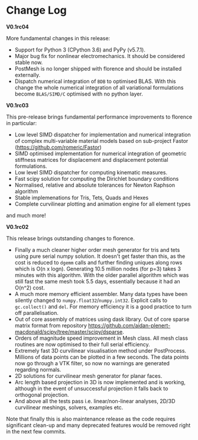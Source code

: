 # Change Log

**V0.1rc04**

More fundamental changes in this release:

- Support for Python 3 (CPython 3.6) and PyPy (v5.7.1).
- Major bug fix for nonlinear electromechanics. It should be considered stable now.
- PostMesh is no longer shipped with florence and should be installed externally.
- Dispatch numerical integration of `BDB` to optimised BLAS. With this change the whole numerical integration of all variational formulations become `BLAS/SIMD/C` optimised with no python layer.

**V0.1rc03**

This pre-release brings fundamental performance improvements to florence in particular:
- Low level SIMD dispatcher for implementation and numerical integration of complex multi-variable material models based on sub-project Fastor (https://github.com/romeric/Fastor) 
- SIMD optimised implementation for numerical integration of geometric stiffness matrices for displacement and displacement potential formulations.
- Low level SIMD dispatcher for computing kinematic measures.
- Fast scipy solution for computing the Dirichlet boundary conditions
- Normalised, relative and absolute tolerances for Newton Raphson algorithm
- Stable implemenations for Tris, Tets, Quads and Hexes
- Complete curvilinear plotting and animation engine for all element types

and much more!


**V0.1rc02**

This release brings outstanding changes to florence.

- Finally a much cleaner higher order mesh generator for tris and tets using pure serial numpy solution. It doesn't get faster than this, as the cost is reduced to `dgemm` calls and further finding uniques along rows which is O(n x logn). Generating 10.5 million nodes (for p=3) takes 3 minutes with this algorithm. With the older parallel algorithm which was still fast the same mesh took 5.5 days, essentially because it had an O(n^2) cost.
- A much more memory efficient assembler. Many data types have been silently changed to `numpy.float32`/`numpy.int32`. Explicit calls to `gc.collect()` and `del`. For memory efficiency it is a good practice to turn off parallelisation.
- Out of core assembly of matrices using dask library. Out of core sparse matrix format from repository https://github.com/aidan-plenert-macdonald/scipy/tree/master/scipy/dsparse. 
- Orders of magnitude speed improvement in Mesh class. All mesh class routines are now optimised to their full serial efficiency.
- Extremely fast 3D curvilinear visualisation method under PostProcess. Millions of data points can be plotted in a few seconds. The data points now go through a VTK filter, so now no warnings are generated regarding normals.
- 2D solutions for curvilinear mesh generator for planar faces.
- Arc length based projection in 3D is now implemented and is working, although in the event of unsuccessful projection it falls back to orthogonal projection.
- And above all the tests pass i.e. linear/non-linear analyses, 2D/3D curvilinear meshings, solvers, examples etc.

Note that finally this is also maintenance release as the code requires significant clean-up and many deprecated features would be removed right in the next few commits.    

